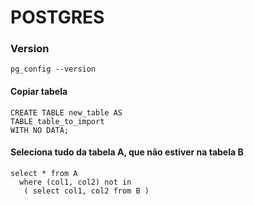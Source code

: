 # POSTGRES #

### Version ###
```
pg_config --version
```

#### Copiar tabela ####
```
CREATE TABLE new_table AS 
TABLE table_to_import 
WITH NO DATA;
```

#### Seleciona tudo da tabela A, que não estiver na tabela B ####
```
select * from A 
  where (col1, col2) not in
   ( select col1, col2 from B )
```
